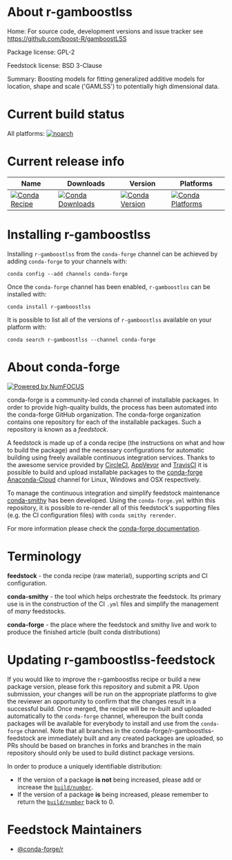 <!--
# -*- mode: jinja -*-
-->

About r-gamboostlss
===================

Home: For source code, development versions and issue tracker see https://github.com/boost-R/gamboostLSS

Package license: GPL-2

Feedstock license: BSD 3-Clause

Summary: Boosting models for fitting generalized additive models for location, shape and scale ('GAMLSS') to potentially high dimensional data.



Current build status
====================

All platforms:
[![noarch](https://img.shields.io/circleci/project/github/conda-forge/r-gamboostlss-feedstock/master.svg?label=noarch)](https://circleci.com/gh/conda-forge/r-gamboostlss-feedstock)

Current release info
====================

| Name | Downloads | Version | Platforms |
| --- | --- | --- | --- |
| [![Conda Recipe](https://img.shields.io/badge/recipe-r--gamboostlss-green.svg)](https://anaconda.org/conda-forge/r-gamboostlss) | [![Conda Downloads](https://img.shields.io/conda/dn/conda-forge/r-gamboostlss.svg)](https://anaconda.org/conda-forge/r-gamboostlss) | [![Conda Version](https://img.shields.io/conda/vn/conda-forge/r-gamboostlss.svg)](https://anaconda.org/conda-forge/r-gamboostlss) | [![Conda Platforms](https://img.shields.io/conda/pn/conda-forge/r-gamboostlss.svg)](https://anaconda.org/conda-forge/r-gamboostlss) |

Installing r-gamboostlss
========================

Installing `r-gamboostlss` from the `conda-forge` channel can be achieved by adding `conda-forge` to your channels with:

```
conda config --add channels conda-forge
```

Once the `conda-forge` channel has been enabled, `r-gamboostlss` can be installed with:

```
conda install r-gamboostlss
```

It is possible to list all of the versions of `r-gamboostlss` available on your platform with:

```
conda search r-gamboostlss --channel conda-forge
```


About conda-forge
=================

[![Powered by NumFOCUS](https://img.shields.io/badge/powered%20by-NumFOCUS-orange.svg?style=flat&colorA=E1523D&colorB=007D8A)](http://numfocus.org)

conda-forge is a community-led conda channel of installable packages.
In order to provide high-quality builds, the process has been automated into the
conda-forge GitHub organization. The conda-forge organization contains one repository
for each of the installable packages. Such a repository is known as a *feedstock*.

A feedstock is made up of a conda recipe (the instructions on what and how to build
the package) and the necessary configurations for automatic building using freely
available continuous integration services. Thanks to the awesome service provided by
[CircleCI](https://circleci.com/), [AppVeyor](https://www.appveyor.com/)
and [TravisCI](https://travis-ci.org/) it is possible to build and upload installable
packages to the [conda-forge](https://anaconda.org/conda-forge)
[Anaconda-Cloud](https://anaconda.org/) channel for Linux, Windows and OSX respectively.

To manage the continuous integration and simplify feedstock maintenance
[conda-smithy](https://github.com/conda-forge/conda-smithy) has been developed.
Using the ``conda-forge.yml`` within this repository, it is possible to re-render all of
this feedstock's supporting files (e.g. the CI configuration files) with ``conda smithy rerender``.

For more information please check the [conda-forge documentation](https://conda-forge.org/docs/).

Terminology
===========

**feedstock** - the conda recipe (raw material), supporting scripts and CI configuration.

**conda-smithy** - the tool which helps orchestrate the feedstock.
                   Its primary use is in the construction of the CI ``.yml`` files
                   and simplify the management of *many* feedstocks.

**conda-forge** - the place where the feedstock and smithy live and work to
                  produce the finished article (built conda distributions)


Updating r-gamboostlss-feedstock
================================

If you would like to improve the r-gamboostlss recipe or build a new
package version, please fork this repository and submit a PR. Upon submission,
your changes will be run on the appropriate platforms to give the reviewer an
opportunity to confirm that the changes result in a successful build. Once
merged, the recipe will be re-built and uploaded automatically to the
`conda-forge` channel, whereupon the built conda packages will be available for
everybody to install and use from the `conda-forge` channel.
Note that all branches in the conda-forge/r-gamboostlss-feedstock are
immediately built and any created packages are uploaded, so PRs should be based
on branches in forks and branches in the main repository should only be used to
build distinct package versions.

In order to produce a uniquely identifiable distribution:
 * If the version of a package **is not** being increased, please add or increase
   the [``build/number``](https://conda.io/docs/user-guide/tasks/build-packages/define-metadata.html#build-number-and-string).
 * If the version of a package **is** being increased, please remember to return
   the [``build/number``](https://conda.io/docs/user-guide/tasks/build-packages/define-metadata.html#build-number-and-string)
   back to 0.

Feedstock Maintainers
=====================

* [@conda-forge/r](https://github.com/conda-forge/r/)

